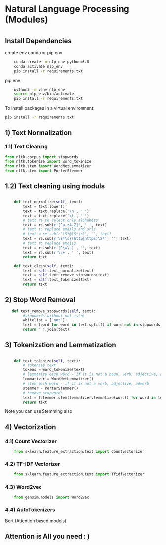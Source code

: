 # Natural Language Processing (Modules)
# #############################################################################################################################

## Install Dependencies 

create env conda or pip env
```bash
    conda create -n nlp_env python=3.8
    conda activate nlp_env
    pip install -r requirements.txt
```

pip env 
```bash
    python3 -m venv nlp_env
    source nlp_env/bin/activate
    pip install -r requirements.txt
```
To install packages in a virtual environment:

```bash
pip install -r requirements.txt
```
## 1) Text Normalization

### 1.1) Text Cleaning

```python
from nltk.corpus import stopwords
from nltk.tokenize import word_tokenize
from nltk.stem import WordNetLemmatizer
from nltk.stem import PorterStemmer
```
## 1.2) Text cleaning using moduls

```python

    def text_normalize(self, text):
        text = text.lower()
        text = text.replace('\n', ' ')
        text = text.replace('\t', ' ')
        # text re to select only alphabets
        text = re.sub(r'[^a-zA-Z]', ' ', text)
        # text to replace emails and urls
        # text = re.sub(r'\S*@\S*\s?', '', text)
        text = re.sub(r'\S*\s?(http|https)\S*', '', text)
        # text to replace emojis
        text = re.sub(r'[^\w\s]', '', text)
        text = re.sub(r'\s+', ' ', text)
        return text
```

```python
    def text_clean(self, text):
        text = self.text_normalize(text)
        text = self.text_remove_stopwords(text)
        text = self.text_tokenize(text)
        return text
```

## 2) Stop Word Removal

```python
   def text_remove_stopwords(self, text):
        #stopwords without not is'nt
        whitelist = ["not"]
        text = [word for word in text.split() if word not in stopwords.words('english') or word in whitelist]
        return ' '.join(text)
```


## 3) Tokenization and Lemmatization


```python

    def text_tokenize(self, text):
        # tokenize text
        tokens = word_tokenize(text)
        # lemmatize each word - if it is not a noun, verb, adjective, adverb
        lemmatizer = WordNetLemmatizer()
        # stem each word - if it is not a verb, adjective, adverb
        stemmer = PorterStemmer()
        # remove stopwords
        text = [stemmer.stem(lemmatizer.lemmatize(word)) for word in tokens if word not in stopwords.words('english')]
        return text
```

Note you can use Stemming also


## 4) Vectorization

### 4.1) Count Vectorizer

```python
    from sklearn.feature_extraction.text import CountVectorizer
```

### 4.2) TF-IDF Vectorizer

```python
    from sklearn.feature_extraction.text import TfidfVectorizer
```

### 4.3) Word2vec

    
```python
    from gensim.models import Word2Vec
```

### 4.4) AutoTokenizers 

Bert (Attention based models)

## Attention is All you need : )





    